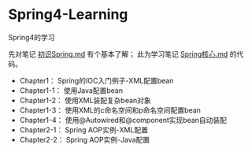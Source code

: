 # Spring4-Learning
Spring4的学习

先对笔记 [初识Spring.md](https://github.com/wangcheng95/CS-Note2019/blob/master/java%20web/%E5%88%9D%E8%AF%86Spring.md) 有个基本了解；
此为学习笔记 [Spring核心.md](https://github.com/wangcheng95/CS-Note2019/blob/master/java%20web/%E5%88%9D%E8%AF%86Spring.md) 的代码。
- Chapter1：	Spring的IOC入门例子-XML配置bean
- Chapter1-1：	使用Java配置bean
- Chapter1-2：	使用XML装配复杂bean对象
- Chapter1-3： 使用XML的c命名空间和p命名空间配置bean
- Chapter1-4： 使用@Autowired和@component实现bean自动装配
- Chapter2-1： Spring AOP实例-XML配置
- Chapter2-2： Spring AOP实例-Java配置
